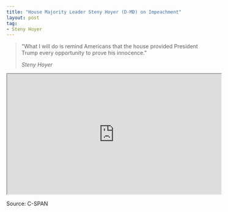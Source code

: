 ```yaml
---
title: "House Majority Leader Steny Hoyer (D-MD) on Impeachment"
layout: post
tag:
- Steny Hoyer
---
```


> "What I will do is remind Americans that the house provided President Trump every opportunity to prove his innocence."
>
> <cite>Steny Hoyer</cite>

<iframe width="560" height="315" src="https://www.youtube.com/embed/JMVlL3uPEuw" title="Steny Hoyer"></iframe>

Source: C-SPAN
